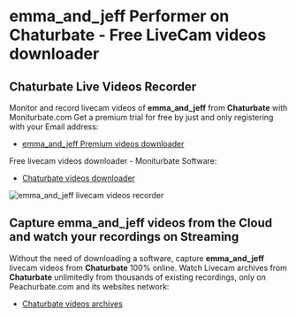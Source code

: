 # emma_and_jeff Performer on Chaturbate - Free LiveCam videos downloader

## Chaturbate Live Videos Recorder

Monitor and record livecam videos of **emma_and_jeff** from **Chaturbate** with Moniturbate.com
Get a premium trial for free by just and only registering with your Email address:
* [emma_and_jeff Premium videos downloader](https://moniturbate.com/request-demo-licence-key.html)

Free livecam videos downloader - Moniturbate Software:
* [Chaturbate videos downloader](https://moniturbate.com/moniturbate-download-software.html)

![emma_and_jeff livecam videos recorder](https://peachurnet.com/templates/moniturbate-software.png)


## Capture emma_and_jeff videos from the Cloud and watch your recordings on Streaming

Without the need of downloading a software, capture **emma_and_jeff** livecam videos from **Chaturbate** 100% online.
Watch Livecam archives from **Chaturbate** unlimitedly from thousands of existing recordings, only on Peachurbate.com and its websites network:
* [Chaturbate videos archives](https://peachurnet.com/)